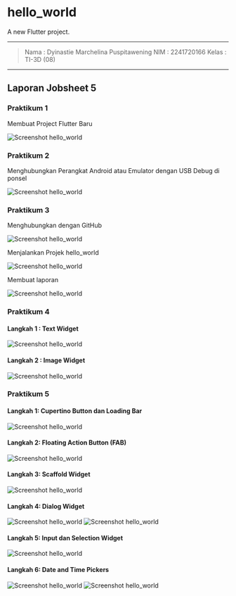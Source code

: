 # hello_world

A new Flutter project.

---
> Nama  : Dyinastie Marchelina Puspitawening
> NIM   : 2241720166
> Kelas : TI-3D (08)
---

## Laporan Jobsheet 5

### Praktikum 1

Membuat Project Flutter Baru

![Screenshot hello_world](images/01.png)

### Praktikum 2

Menghubungkan Perangkat Android atau Emulator dengan USB Debug di ponsel

![Screenshot hello_world](images/02.jpg)

### Praktikum 3

Menghubungkan dengan GitHub

![Screenshot hello_world](images/03.png)

Menjalankan Projek hello_world

![Screenshot hello_world](images/04.png)

Membuat laporan

![Screenshot hello_world](images/05.png)

### Praktikum 4

#### Langkah 1 : Text Widget

![Screenshot hello_world](images/06.png)

#### Langkah 2 : Image Widget

![Screenshot hello_world](images/07.png)

### Praktikum 5

#### Langkah 1: Cupertino Button dan Loading Bar

![Screenshot hello_world](images/08.png)

#### Langkah 2: Floating Action Button (FAB)

![Screenshot hello_world](images/09.png)

#### Langkah 3: Scaffold Widget

![Screenshot hello_world](images/10.png)

#### Langkah 4: Dialog Widget

![Screenshot hello_world](images/11.png)
![Screenshot hello_world](images/12.png)

#### Langkah 5: Input dan Selection Widget

![Screenshot hello_world](images/13.png)

#### Langkah 6: Date and Time Pickers

![Screenshot hello_world](images/14.png)
![Screenshot hello_world](images/15.png)
